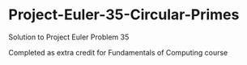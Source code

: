 # Project-Euler-35-Circular-Primes

Solution to Project Euler Problem 35

Completed as extra credit for Fundamentals of Computing course
